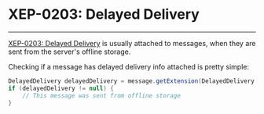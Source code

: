 # XEP-0203: Delayed Delivery
---

[XEP-0203: Delayed Delivery][Delayed Delivery] is usually attached to messages, when they are sent from the server's offline storage.

Checking if a message has delayed delivery info attached is pretty simple:

```java
DelayedDelivery delayedDelivery = message.getExtension(DelayedDelivery.class);
if (delayedDelivery != null) {
    // This message was sent from offline storage
}
```

[Delayed Delivery]: http://xmpp.org/extensions/xep-0203.html "XEP-0203: Delayed Delivery"
